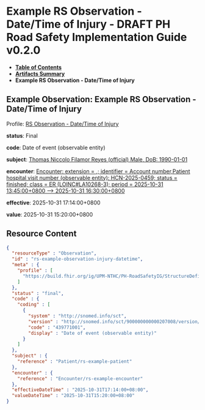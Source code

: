 # Example RS Observation - Date/Time of Injury - DRAFT PH Road Safety Implementation Guide v0.2.0

* [**Table of Contents**](toc.md)
* [**Artifacts Summary**](artifacts.md)
* **Example RS Observation - Date/Time of Injury**

## Example Observation: Example RS Observation - Date/Time of Injury

Profile: [RS Observation - Date/Time of Injury](StructureDefinition-rs-observation-injury-datetime.md)

**status**: Final

**code**: Date of event (observable entity)

**subject**: [Thomas Niccolo Filamor Reyes (official) Male, DoB: 1990-01-01](Patient-rs-example-patient.md)

**encounter**: [Encounter: extension = ,; identifier = Account number,Patient hospital visit number (observable entity): HCN-2025-0459; status = finished; class = ER (LOINC#LA10268-3); period = 2025-10-31 13:45:00+0800 --> 2025-10-31 16:30:00+0800](Encounter-rs-example-encounter.md)

**effective**: 2025-10-31 17:14:00+0800

**value**: 2025-10-31 15:20:00+0800



## Resource Content

```json
{
  "resourceType" : "Observation",
  "id" : "rs-example-observation-injury-datetime",
  "meta" : {
    "profile" : [
      "https://build.fhir.org/ig/UPM-NTHC/PH-RoadSafetyIG/StructureDefinition/rs-observation-injury-datetime"
    ]
  },
  "status" : "final",
  "code" : {
    "coding" : [
      {
        "system" : "http://snomed.info/sct",
        "version" : "http://snomed.info/sct/900000000000207008/version/20241001",
        "code" : "439771001",
        "display" : "Date of event (observable entity)"
      }
    ]
  },
  "subject" : {
    "reference" : "Patient/rs-example-patient"
  },
  "encounter" : {
    "reference" : "Encounter/rs-example-encounter"
  },
  "effectiveDateTime" : "2025-10-31T17:14:00+08:00",
  "valueDateTime" : "2025-10-31T15:20:00+08:00"
}

```
